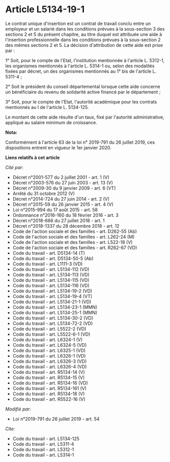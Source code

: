 # Article L5134-19-1

Le contrat unique d'insertion est un contrat de travail conclu entre un employeur et un salarié dans les conditions prévues à
la sous-section 3 des sections 2 et 5 du présent chapitre, au titre duquel est attribuée une aide à l'insertion
professionnelle dans les conditions prévues à la sous-section 2 des mêmes sections 2 et 5. La décision d'attribution de cette
aide est prise par :

1° Soit, pour le compte de l'Etat, l'institution mentionnée à l'article L. 5312-1, les organismes mentionnés à l'article L.
5314-1 ou, selon des modalités fixées par décret, un des organismes mentionnés au 1° bis de l'article L. 5311-4 ;

2° Soit le président du conseil départemental lorsque cette aide concerne un bénéficiaire du revenu de solidarité active
financé par le département ;

3° Soit, pour le compte de l'Etat, l'autorité académique pour les contrats mentionnés au I de l'article L. 5134-125.

Le montant de cette aide résulte d'un taux, fixé par l'autorité administrative, appliqué au salaire minimum de croissance.

**Nota:**

Conformément à l'article 63 de la loi n° 2019-791 du 26 juillet 2019, ces dispositions entrent en vigueur le 1er janvier
2020.

**Liens relatifs à cet article**

_Cité par_:

  - Décret n°2001-577 du 2 juillet 2001 - art. 1 (V)
  - Décret n°2003-576 du 27 juin 2003 - art. 13 (V)
  - Décret n°2009-30 du 9 janvier 2009 - art. 6 (VT)
  - Arrêté du 31 octobre 2012 (V)
  - Décret n°2014-724 du 27 juin 2014 - art. 2 (V)
  - Décret n°2015-59 du 26 janvier 2015 - art. 4 (V)
  - Loi n°2015-994 du 17 août 2015 - art. 58
  - Ordonnance n°2016-160 du 18 février 2016 - art. 3
  - Décret n°2018-666 du 27 juillet 2018 - art. 1
  - Décret n°2018-1337 du 28 décembre 2018 - art. 12
  - Code de l'action sociale et des familles - art. D262-55 (Ab)
  - Code de l'action sociale et des familles - art. L262-24 (M)
  - Code de l'action sociale et des familles - art. L522-18 (V)
  - Code de l'action sociale et des familles - art. R262-67 (VD)
  - Code du travail - art. D5134-14 (T)
  - Code du travail - art. D5134-50-5 (Ab)
  - Code du travail - art. L1111-3 (VD)
  - Code du travail - art. L5134-112 (VD)
  - Code du travail - art. L5134-113 (VD)
  - Code du travail - art. L5134-115 (VD)
  - Code du travail - art. L5134-116 (VD)
  - Code du travail - art. L5134-19-2 (VD)
  - Code du travail - art. L5134-19-4 (VT)
  - Code du travail - art. L5134-21-1 (VD)
  - Code du travail - art. L5134-23-1 (MMN)
  - Code du travail - art. L5134-25-1 (MMN)
  - Code du travail - art. L5134-30-2 (VD)
  - Code du travail - art. L5134-72-2 (VD)
  - Code du travail - art. L5522-2 (VD)
  - Code du travail - art. L5522-6-1 (VD)
  - Code du travail - art. L6324-1 (V)
  - Code du travail - art. L6324-5 (VD)
  - Code du travail - art. L6325-1 (VD)
  - Code du travail - art. L6326-1 (VD)
  - Code du travail - art. L6326-3 (VD)
  - Code du travail - art. L6326-4 (VD)
  - Code du travail - art. R5134-14 (V)
  - Code du travail - art. R5134-15 (V)
  - Code du travail - art. R5134-16 (VD)
  - Code du travail - art. R5134-161 (V)
  - Code du travail - art. R5134-18 (V)
  - Code du travail - art. R5522-16 (V)

_Modifié par_:

  - Loi n°2019-791 du 26 juillet 2019 - art. 54

_Cite_:

  - Code du travail - art. L5134-125
  - Code du travail - art. L5311-4
  - Code du travail - art. L5312-1
  - Code du travail - art. L5314-1
